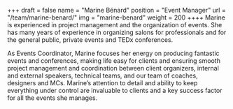 +++
draft		= false
name		= "Marine Bénard"
position 	= "Event Manager"
url			= "/team/marine-benard/"
img			= "marine-benard"
weight		= 200
++++
Marine is experienced in project management and the organization of events. She has many years of experience in organizing salons for professionals and for the general public, private events and TEDx conferences.

As Events Coordinator, Marine focuses her energy on producing fantastic events and conferences, making life easy for clients and ensuring smooth project management and coordination between client organizers, internal and external speakers, technical teams, and our team of coaches, designers and MCs. Marine’s attention to detail and ability to keep everything under control are invaluable to clients and a key success factor for all the events she manages.
